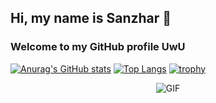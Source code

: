 ## Hi, my name is Sanzhar 👋
### Welcome to my GitHub profile UwU
[![Anurag's GitHub stats](https://github-readme-stats.vercel.app/api?username=diable201&show_icons=true&theme=dracula)](https://github.com/anuraghazra/github-readme-stats)
[![Top Langs](https://github-readme-stats.vercel.app/api/top-langs/?username=diable201&langs_count=14&layout=compact&theme=dracula&hide=jupyter%20notebook)](https://github.com/anuraghazra/github-readme-stats)
[![trophy](https://github-profile-trophy.vercel.app/?username=diable201&margin-w=38&theme=dracula)](https://github.com/ryo-ma/github-profile-trophy)

<div align="center">
<img alt="GIF" align="center" src="https://github.com/diable201/diable201/blob/master/assets/banner.gif">
</div>

<!--
**diable201/diable201** is a ✨ _special_ ✨ repository because its `README.md` (this file) appears on your GitHub profile.

Here are some ideas to get you started:

- 🔭 I’m currently working on ...
- 🌱 I’m currently learning ...
- 👯 I’m looking to collaborate on ...
- 🤔 I’m looking for help with ...
- 💬 Ask me about ...
- 📫 How to reach me: ...
- 😄 Pronouns: ...
- ⚡ Fun fact: ...
-->
